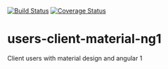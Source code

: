 [![Build Status](https://travis-ci.org/modern-mean/users-client-material-ng1.svg?branch=master)](https://travis-ci.org/modern-mean/users-client-material-ng1)
[![Coverage Status](https://coveralls.io/repos/github/modern-mean/users-client-material-ng1/badge.svg?branch=master)](https://coveralls.io/github/modern-mean/users-client-material-ng1?branch=master)

# users-client-material-ng1
Client users with material design and angular 1

